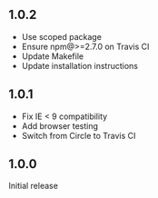 ## 1.0.2

- Use scoped package
- Ensure npm@>=2.7.0 on Travis CI
- Update Makefile
- Update installation instructions

## 1.0.1

- Fix IE < 9 compatibility
- Add browser testing
- Switch from Circle to Travis CI

## 1.0.0

Initial release
